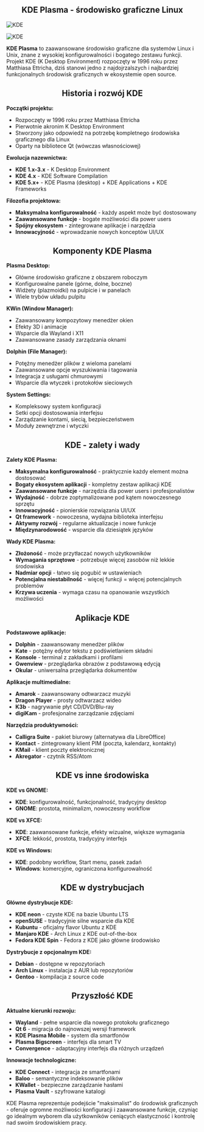 <h2 align="center">KDE Plasma - środowisko graficzne Linux</h2>

![KDE](../../../grafiki/1_03_02_KDE.png)

![KDE](../../../grafiki/1_03_02_KDE2.png)

**KDE Plasma** to zaawansowane środowisko graficzne dla systemów Linux i Unix, znane z wysokiej konfigurowalności i bogatego zestawu funkcji. Projekt KDE (K Desktop Environment) rozpoczęty w 1996 roku przez Matthiasa Ettricha, dziś stanowi jedno z najdojrzalszych i najbardziej funkcjonalnych środowisk graficznych w ekosystemie open source.

<h2 align="center">Historia i rozwój KDE</h2>

**Początki projektu:**
- Rozpoczęty w 1996 roku przez Matthiasa Ettricha
- Pierwotnie akronim K Desktop Environment
- Stworzony jako odpowiedź na potrzebę kompletnego środowiska graficznego dla Linux
- Oparty na bibliotece Qt (wówczas własnościowej)

**Ewolucja nazewnictwa:**
- **KDE 1.x-3.x** - K Desktop Environment
- **KDE 4.x** - KDE Software Compilation  
- **KDE 5.x+** - KDE Plasma (desktop) + KDE Applications + KDE Frameworks

**Filozofia projektowa:**
- **Maksymalna konfigurowalność** - każdy aspekt może być dostosowany
- **Zaawansowane funkcje** - bogate możliwości dla power users
- **Spójny ekosystem** - zintegrowane aplikacje i narzędzia
- **Innowacyjność** - wprowadzanie nowych konceptów UI/UX

<h2 align="center">Komponenty KDE Plasma</h2>

**Plasma Desktop:**
- Główne środowisko graficzne z obszarem roboczym
- Konfigurowalne panele (górne, dolne, boczne)
- Widżety (plazmoidki) na pulpicie i w panelach
- Wiele trybów układu pulpitu

**KWin (Window Manager):**
- Zaawansowany kompozytowy menedżer okien
- Efekty 3D i animacje
- Wsparcie dla Wayland i X11
- Zaawansowane zasady zarządzania oknami

**Dolphin (File Manager):**
- Potężny menedżer plików z wieloma panelami
- Zaawansowane opcje wyszukiwania i tagowania
- Integracja z usługami chmurowymi
- Wsparcie dla wtyczek i protokołów sieciowych

**System Settings:**
- Kompleksowy system konfiguracji
- Setki opcji dostosowania interfejsu
- Zarządzanie kontami, siecią, bezpieczeństwem
- Moduły zewnętrzne i wtyczki

<h2 align="center">KDE - zalety i wady</h2>

**Zalety KDE Plasma:**
- **Maksymalna konfigurowalność** - praktycznie każdy element można dostosować
- **Bogaty ekosystem aplikacji** - kompletny zestaw aplikacji KDE
- **Zaawansowane funkcje** - narzędzia dla power users i profesjonalistów
- **Wydajność** - dobrze zoptymalizowane pod kątem nowoczesnego sprzętu
- **Innowacyjność** - pionierskie rozwiązania UI/UX
- **Qt framework** - nowoczesna, wydajna biblioteka interfejsu
- **Aktywny rozwój** - regularne aktualizacje i nowe funkcje
- **Międzynarodowość** - wsparcie dla dziesiątek języków

**Wady KDE Plasma:**
- **Złożoność** - może przytłaczać nowych użytkowników
- **Wymagania sprzętowe** - potrzebuje więcej zasobów niż lekkie środowiska
- **Nadmiar opcji** - łatwo się pogubić w ustawieniach
- **Potencjalna niestabilność** - więcej funkcji = więcej potencjalnych problemów
- **Krzywa uczenia** - wymaga czasu na opanowanie wszystkich możliwości

<h2 align="center">Aplikacje KDE</h2>

**Podstawowe aplikacje:**
- **Dolphin** - zaawansowany menedżer plików
- **Kate** - potężny edytor tekstu z podświetlaniem składni
- **Konsole** - terminal z zakładkami i profilami
- **Gwenview** - przeglądarka obrazów z podstawową edycją
- **Okular** - uniwersalna przeglądarka dokumentów

**Aplikacje multimedialne:**
- **Amarok** - zaawansowany odtwarzacz muzyki
- **Dragon Player** - prosty odtwarzacz wideo
- **K3b** - nagrywanie płyt CD/DVD/Blu-ray
- **digiKam** - profesjonalne zarządzanie zdjęciami

**Narzędzia produktywności:**
- **Calligra Suite** - pakiet biurowy (alternatywa dla LibreOffice)
- **Kontact** - zintegrowany klient PIM (poczta, kalendarz, kontakty)
- **KMail** - klient poczty elektronicznej
- **Akregator** - czytnik RSS/Atom

<h2 align="center">KDE vs inne środowiska</h2>

**KDE vs GNOME:**
- **KDE**: konfigurowalność, funkcjonalność, tradycyjny desktop
- **GNOME**: prostota, minimalizm, nowoczesny workflow

**KDE vs XFCE:**
- **KDE**: zaawansowane funkcje, efekty wizualne, większe wymagania
- **XFCE**: lekkość, prostota, tradycyjny interfejs

**KDE vs Windows:**
- **KDE**: podobny workflow, Start menu, pasek zadań
- **Windows**: komercyjne, ograniczona konfigurowalność

<h2 align="center">KDE w dystrybucjach</h2>

**Główne dystrybucje KDE:**
- **KDE neon** - czyste KDE na bazie Ubuntu LTS
- **openSUSE** - tradycyjnie silne wsparcie dla KDE
- **Kubuntu** - oficjalny flavor Ubuntu z KDE
- **Manjaro KDE** - Arch Linux z KDE out-of-the-box
- **Fedora KDE Spin** - Fedora z KDE jako główne środowisko

**Dystrybucje z opcjonalnym KDE:**
- **Debian** - dostępne w repozytoriach
- **Arch Linux** - instalacja z AUR lub repozytoriów
- **Gentoo** - kompilacja z source code

<h2 align="center">Przyszłość KDE</h2>

**Aktualne kierunki rozwoju:**
- **Wayland** - pełne wsparcie dla nowego protokołu graficznego
- **Qt 6** - migracja do najnowszej wersji framework
- **KDE Plasma Mobile** - system dla smartfonów
- **Plasma Bigscreen** - interfejs dla smart TV
- **Convergence** - adaptacyjny interfejs dla różnych urządzeń

**Innowacje technologiczne:**
- **KDE Connect** - integracja ze smartfonami
- **Baloo** - semantyczne indeksowanie plików
- **KWallet** - bezpieczne zarządzanie hasłami
- **Plasma Vault** - szyfrowane katalogi

KDE Plasma reprezentuje podejście "maksimalist" do środowisk graficznych - oferuje ogromne możliwości konfiguracji i zaawansowane funkcje, czyniąc go idealnym wyborem dla użytkowników ceniących elastyczność i kontrolę nad swoim środowiskiem pracy.